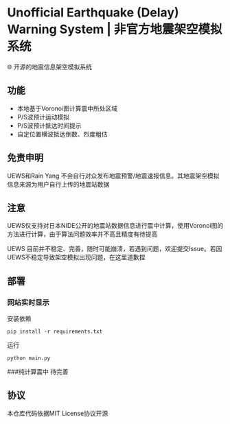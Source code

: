 # Unofficial Earthquake (Delay) Warning System | 非官方地震架空模拟系统
🌐 开源的地震信息架空模拟系统

## 功能
- 本地基于Voronoi图计算震中所处区域
- P/S波预计运动模拟
- P/S波预计抵达时间提示
- 自定位置横波抵达倒数、烈度粗估

## 免责申明

UEWS和Rain Yang 不会自行对众发布地震预警/地震速报信息。其地震架空模拟信息来源为用户自行上传的地震站数据

## 注意

UEWS仅支持对日本NIDE公开的地震站数据信息进行震中计算，使用Voronoi图的方法进行计算，由于算法问题效率并不高且精度有待提高

UEWS 目前并不稳定、完善，随时可能崩溃，若遇到问题，欢迎提交Issue。若因UEWS不稳定导致架空模拟出现问题，在这里道歉捏

## 部署
### 网站实时显示
安装依赖
```
pip install -r requirements.txt
```
运行
```
python main.py
```
###纯计算震中
待完善

## 协议
本仓库代码依据MIT License协议开源
